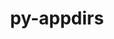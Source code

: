 ---
title: "py-appdirs"
layout: cache
categories: [package, develop]
meta: {"versions": ["1.4.4"], "compilers": ["gcc@=7.3.1"], "oss": ["amzn2"], "platforms": ["linux"], "targets": ["aarch64", "neoverse_n1", "x86_64_v3"], "stacks": ["aws-isc", "aws-isc-aarch64", "root"], "num_specs": 12, "num_specs_by_stack": {"aws-isc-aarch64": 8, "root": 12, "aws-isc": 4}}
spec_details: [{"hash": "cvqvahzbetmidhc22mtqu2yla5o4ie45", "compiler": "gcc@=7.3.1", "versions": ["1.4.4"], "os": "amzn2", "platform": "linux", "target": "aarch64", "variants": ["build_system=python_pip", "patches=006d203"], "stacks": ["aws-isc-aarch64", "root"], "size": "-", "tarball": "https://binaries.spack.io/develop/build_cache/linux-amzn2-aarch64/gcc-7.3.1/py-appdirs-1.4.4/linux-amzn2-aarch64-gcc-7.3.1-py-appdirs-1.4.4-cvqvahzbetmidhc22mtqu2yla5o4ie45.spack"}, {"hash": "ra5klkj4f2fqr2gz3nxduz5pkqdgihvk", "compiler": "gcc@=7.3.1", "versions": ["1.4.4"], "os": "amzn2", "platform": "linux", "target": "aarch64", "variants": ["build_system=python_pip", "patches=006d203"], "stacks": ["aws-isc-aarch64", "root"], "size": "-", "tarball": "https://binaries.spack.io/develop/build_cache/linux-amzn2-aarch64/gcc-7.3.1/py-appdirs-1.4.4/linux-amzn2-aarch64-gcc-7.3.1-py-appdirs-1.4.4-ra5klkj4f2fqr2gz3nxduz5pkqdgihvk.spack"}, {"hash": "lbubaafxqerml4pw3adczj7eppfy7keq", "compiler": "gcc@=7.3.1", "versions": ["1.4.4"], "os": "amzn2", "platform": "linux", "target": "aarch64", "variants": ["build_system=python_pip", "patches=006d203"], "stacks": ["aws-isc-aarch64", "root"], "size": "-", "tarball": "https://binaries.spack.io/develop/build_cache/linux-amzn2-aarch64/gcc-7.3.1/py-appdirs-1.4.4/linux-amzn2-aarch64-gcc-7.3.1-py-appdirs-1.4.4-lbubaafxqerml4pw3adczj7eppfy7keq.spack"}, {"hash": "yzqzq5yquof4zgp72zmjh664schsv6tm", "compiler": "gcc@=7.3.1", "versions": ["1.4.4"], "os": "amzn2", "platform": "linux", "target": "aarch64", "variants": ["build_system=python_pip", "patches=006d203"], "stacks": ["aws-isc-aarch64", "root"], "size": "-", "tarball": "https://binaries.spack.io/develop/build_cache/linux-amzn2-aarch64/gcc-7.3.1/py-appdirs-1.4.4/linux-amzn2-aarch64-gcc-7.3.1-py-appdirs-1.4.4-yzqzq5yquof4zgp72zmjh664schsv6tm.spack"}, {"hash": "bwf4kpdi2rf3vrlz4zqhzxxoflvedg44", "compiler": "gcc@=7.3.1", "versions": ["1.4.4"], "os": "amzn2", "platform": "linux", "target": "neoverse_n1", "variants": ["build_system=python_pip", "patches=006d203"], "stacks": ["aws-isc-aarch64", "root"], "size": "-", "tarball": "https://binaries.spack.io/develop/build_cache/linux-amzn2-neoverse_n1/gcc-7.3.1/py-appdirs-1.4.4/linux-amzn2-neoverse_n1-gcc-7.3.1-py-appdirs-1.4.4-bwf4kpdi2rf3vrlz4zqhzxxoflvedg44.spack"}, {"hash": "z526jy4vxz5cwhek6wkrnysj3kth52pz", "compiler": "gcc@=7.3.1", "versions": ["1.4.4"], "os": "amzn2", "platform": "linux", "target": "neoverse_n1", "variants": ["build_system=python_pip", "patches=006d203"], "stacks": ["aws-isc-aarch64", "root"], "size": "-", "tarball": "https://binaries.spack.io/develop/build_cache/linux-amzn2-neoverse_n1/gcc-7.3.1/py-appdirs-1.4.4/linux-amzn2-neoverse_n1-gcc-7.3.1-py-appdirs-1.4.4-z526jy4vxz5cwhek6wkrnysj3kth52pz.spack"}, {"hash": "cnbelurrrfocyhu4cxogjtsiro5yfk6w", "compiler": "gcc@=7.3.1", "versions": ["1.4.4"], "os": "amzn2", "platform": "linux", "target": "neoverse_n1", "variants": ["build_system=python_pip", "patches=006d203"], "stacks": ["aws-isc-aarch64", "root"], "size": "-", "tarball": "https://binaries.spack.io/develop/build_cache/linux-amzn2-neoverse_n1/gcc-7.3.1/py-appdirs-1.4.4/linux-amzn2-neoverse_n1-gcc-7.3.1-py-appdirs-1.4.4-cnbelurrrfocyhu4cxogjtsiro5yfk6w.spack"}, {"hash": "6tocmowrfaygk4wkkex66yyasdnt7jya", "compiler": "gcc@=7.3.1", "versions": ["1.4.4"], "os": "amzn2", "platform": "linux", "target": "neoverse_n1", "variants": ["build_system=python_pip", "patches=006d203"], "stacks": ["aws-isc-aarch64", "root"], "size": "-", "tarball": "https://binaries.spack.io/develop/build_cache/linux-amzn2-neoverse_n1/gcc-7.3.1/py-appdirs-1.4.4/linux-amzn2-neoverse_n1-gcc-7.3.1-py-appdirs-1.4.4-6tocmowrfaygk4wkkex66yyasdnt7jya.spack"}, {"hash": "r3jezer3zjoild33zb7wpse2zq4nkfz3", "compiler": "gcc@=7.3.1", "versions": ["1.4.4"], "os": "amzn2", "platform": "linux", "target": "x86_64_v3", "variants": ["build_system=python_pip", "patches=006d203"], "stacks": ["aws-isc", "root"], "size": "-", "tarball": "https://binaries.spack.io/develop/build_cache/linux-amzn2-x86_64_v3/gcc-7.3.1/py-appdirs-1.4.4/linux-amzn2-x86_64_v3-gcc-7.3.1-py-appdirs-1.4.4-r3jezer3zjoild33zb7wpse2zq4nkfz3.spack"}, {"hash": "3o2ubpcfligsgy6kd5uu3tl4v2wtl7lo", "compiler": "gcc@=7.3.1", "versions": ["1.4.4"], "os": "amzn2", "platform": "linux", "target": "x86_64_v3", "variants": ["build_system=python_pip", "patches=006d203"], "stacks": ["aws-isc", "root"], "size": "-", "tarball": "https://binaries.spack.io/develop/build_cache/linux-amzn2-x86_64_v3/gcc-7.3.1/py-appdirs-1.4.4/linux-amzn2-x86_64_v3-gcc-7.3.1-py-appdirs-1.4.4-3o2ubpcfligsgy6kd5uu3tl4v2wtl7lo.spack"}, {"hash": "k35ujjnvuop2xrva26375h5dayfqsq66", "compiler": "gcc@=7.3.1", "versions": ["1.4.4"], "os": "amzn2", "platform": "linux", "target": "x86_64_v3", "variants": ["build_system=python_pip", "patches=006d203"], "stacks": ["aws-isc", "root"], "size": "-", "tarball": "https://binaries.spack.io/develop/build_cache/linux-amzn2-x86_64_v3/gcc-7.3.1/py-appdirs-1.4.4/linux-amzn2-x86_64_v3-gcc-7.3.1-py-appdirs-1.4.4-k35ujjnvuop2xrva26375h5dayfqsq66.spack"}, {"hash": "fi3fnsof5lmgdcienms52g2d7b44eygb", "compiler": "gcc@=7.3.1", "versions": ["1.4.4"], "os": "amzn2", "platform": "linux", "target": "x86_64_v3", "variants": ["build_system=python_pip", "patches=006d203"], "stacks": ["aws-isc", "root"], "size": "-", "tarball": "https://binaries.spack.io/develop/build_cache/linux-amzn2-x86_64_v3/gcc-7.3.1/py-appdirs-1.4.4/linux-amzn2-x86_64_v3-gcc-7.3.1-py-appdirs-1.4.4-fi3fnsof5lmgdcienms52g2d7b44eygb.spack"}]
---